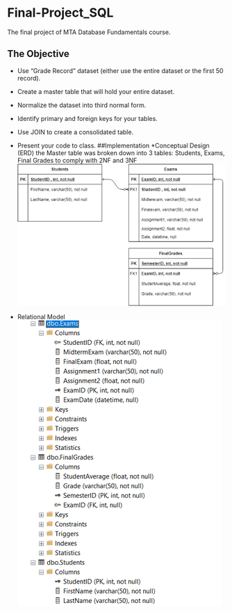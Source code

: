 # Final-Project_SQL
The final project of MTA Database Fundamentals course.
## The Objective
*	Use “Grade Record” dataset (either use the entire dataset or the first 50 record).
*	Create a master table that will hold your entire dataset.
*	Normalize the dataset into third normal form.
*	Identify primary and foreign keys for your tables.
*	Use JOIN to create a consolidated table.
*	Present your code to class.
##Implementation
*Conceptual Design (ERD)
the Master table was broken down into 3 tables: Students, Exams, Final Grades to comply with 2NF and 3NF
![](ERD.png)

* Relational Model
![](relational.png)

